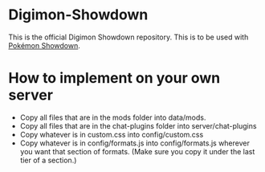 # Digimon-Showdown

This is the official Digimon Showdown repository.
This is to be used with [Pokémon Showdown](https://github.com/Zarel/Pokemon-Showdown).

# How to implement on your own server

- Copy all files that are in the mods folder into data/mods.
- Copy all files that are in the chat-plugins folder into server/chat-plugins
- Copy whatever is in custom.css into config/custom.css
- Copy whatever is in config/formats.js into config/formats.js wherever you want that section of formats. (Make sure you copy it under the last tier of a section.)
